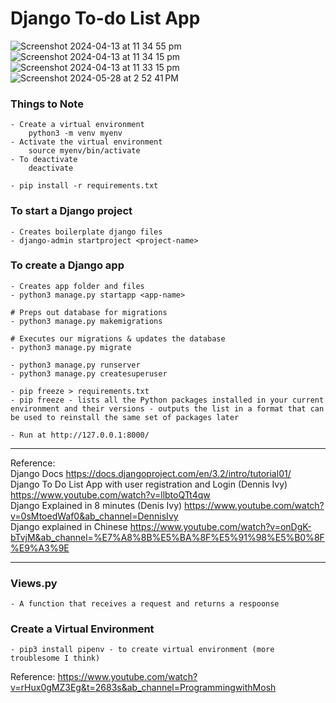 # Django To-do List App

![Screenshot 2024-04-13 at 11 34 55 pm](https://github.com/nuyiep/Django-To-do-List-App/assets/53002130/e00779e0-120e-4ec4-b31e-71f4c21f30a5)
![Screenshot 2024-04-13 at 11 34 15 pm](https://github.com/nuyiep/Django-To-do-List-App/assets/53002130/2763abf8-366e-4532-9f4c-6d729d1fd284)
![Screenshot 2024-04-13 at 11 33 15 pm](https://github.com/nuyiep/Django-To-do-List-App/assets/53002130/a0328865-9973-4591-852e-8493e0ef0bca)
![Screenshot 2024-05-28 at 2 52 41 PM](https://github.com/nuyiep/Django-To-do-List-App/assets/53002130/88c6189c-358a-42ca-b289-3e7e09c57df9)

### Things to Note
	- Create a virtual environment 
		python3 -m venv myenv
	- Activate the virtual environment
		source myenv/bin/activate
	- To deactivate
		deactivate 

	- pip install -r requirements.txt

### To start a Django project
	- Creates boilerplate django files
	- django-admin startproject <project-name>

### To create a Django app
	- Creates app folder and files
	- python3 manage.py startapp <app-name>

	# Preps out database for migrations
	- python3 manage.py makemigrations

	# Executes our migrations & updates the database
	- python3 manage.py migrate

	- python3 manage.py runserver
	- python3 manage.py createsuperuser

	- pip freeze > requirements.txt
	- pip freeze - lists all the Python packages installed in your current environment and their versions - outputs the list in a format that can be used to reinstall the same set of packages later

 	- Run at http://127.0.0.1:8000/
___

Reference: <br>
Django Docs https://docs.djangoproject.com/en/3.2/intro/tutorial01/ <br>
Django To Do List App with user registration and Login (Dennis Ivy) https://www.youtube.com/watch?v=llbtoQTt4qw <br>
Django Explained in 8 minutes (Denis Ivy) https://www.youtube.com/watch?v=0sMtoedWaf0&ab_channel=DennisIvy <br>
Django explained in Chinese https://www.youtube.com/watch?v=onDgK-bTvjM&ab_channel=%E7%A8%8B%E5%BA%8F%E5%91%98%E5%B0%8F%E9%A3%9E
___
### Views.py
	- A function that receives a request and returns a respoonse

### Create a Virtual Environment 
	- pip3 install pipenv - to create virtual environment (more troublesome I think)

Reference: https://www.youtube.com/watch?v=rHux0gMZ3Eg&t=2683s&ab_channel=ProgrammingwithMosh 